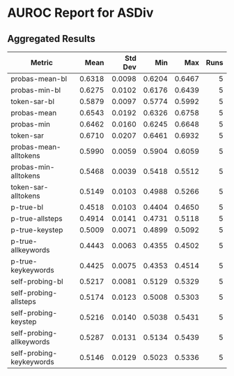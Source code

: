 # AUROC Report for ASDiv

## Aggregated Results

| Metric | Mean | Std Dev | Min | Max | Runs |
|--------|-----:|--------:|----:|----:|-----:|
| probas-mean-bl | 0.6318 | 0.0098 | 0.6204 | 0.6467 | 5 |
| probas-min-bl | 0.6275 | 0.0102 | 0.6176 | 0.6439 | 5 |
| token-sar-bl | 0.5879 | 0.0097 | 0.5774 | 0.5992 | 5 |
| probas-mean | 0.6543 | 0.0192 | 0.6326 | 0.6758 | 5 |
| probas-min | 0.6462 | 0.0160 | 0.6245 | 0.6648 | 5 |
| token-sar | 0.6710 | 0.0207 | 0.6461 | 0.6932 | 5 |
| probas-mean-alltokens | 0.5990 | 0.0059 | 0.5904 | 0.6059 | 5 |
| probas-min-alltokens | 0.5468 | 0.0039 | 0.5418 | 0.5512 | 5 |
| token-sar-alltokens | 0.5149 | 0.0103 | 0.4988 | 0.5266 | 5 |
| p-true-bl | 0.4518 | 0.0103 | 0.4404 | 0.4650 | 5 |
| p-true-allsteps | 0.4914 | 0.0141 | 0.4731 | 0.5118 | 5 |
| p-true-keystep | 0.5009 | 0.0071 | 0.4899 | 0.5092 | 5 |
| p-true-allkeywords | 0.4443 | 0.0063 | 0.4355 | 0.4502 | 5 |
| p-true-keykeywords | 0.4425 | 0.0075 | 0.4353 | 0.4514 | 5 |
| self-probing-bl | 0.5217 | 0.0081 | 0.5129 | 0.5329 | 5 |
| self-probing-allsteps | 0.5174 | 0.0123 | 0.5008 | 0.5303 | 5 |
| self-probing-keystep | 0.5216 | 0.0140 | 0.5038 | 0.5431 | 5 |
| self-probing-allkeywords | 0.5287 | 0.0131 | 0.5134 | 0.5439 | 5 |
| self-probing-keykeywords | 0.5146 | 0.0129 | 0.5023 | 0.5336 | 5 |
